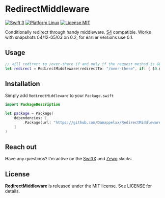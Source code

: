 # RedirectMiddleware
[![Swift 3](https://img.shields.io/badge/Swift-3.0-orange.svg?style=flat)](https://swift.org) [![Platform Linux](https://img.shields.io/badge/Platform-Linux-lightgray.svg?style=flat)](https://swift.org) [![License MIT](https://img.shields.io/badge/License-MIT-blue.svg?style=flat)](https://tldrlegal.com/license/mit-license)

Conditionally redirect through handy middleware. [S4](https://github.com/SwiftX/S4) compatible. Works with snapshots 04/12-05/03 on 0.2, for earlier versions use 0.1.

## Usage

```swift
// will redirect to /over-there if and only if the request method is GET
let redirect = RedirectMiddleware(redirectTo: "/over-there", if: { $0.method == .get })
```

## Installation
Simply add `RedirectMiddleware` to your `Package.swift`

```swift
import PackageDescription

let package = Package(
    dependencies: [
        .Package(url: "https://github.com/Danappelxx/RedirectMiddleware.git", majorVersion: 0, minor: 1),
    ]
)
```

## Reach out
Have any questions? I'm active on the [SwiftX](http://swiftx-slackin.herokuapp.com) and [Zewo](http://slack.zewo.io) slacks.

## License
**RedirectMiddleware** is released under the MIT license. See LICENSE for details.
